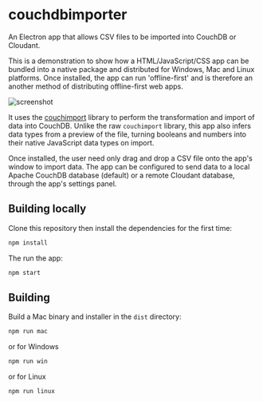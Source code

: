 # couchdbimporter

An Electron app that allows CSV files to be imported into CouchDB or Cloudant.

This is a demonstration to show how a HTML/JavaScript/CSS app can be bundled into a native 
package and distributed for Windows, Mac and Linux platforms. Once installed, the app can
run 'offline-first' and is therefore an another method of distributing offline-first web
apps.

![screenshot](https://raw.githubusercontent.com/glynnbird/couchdbimporter/master/img/screenshot.png)

It uses the [couchimport](https://www.npmjs.com/package/couchimport) library to perform the
transformation and import of data into CouchDB. Unlike the raw `couchimport` library, this
app also infers data types from a preview of the file, turning booleans and numbers into their
native JavaScript data types on import.

Once installed, the user need only drag and drop a CSV file onto the app's window to import
data. The app can be configured to send data to a local Apache CouchDB database (default) or
a remote Cloudant database, through the app's settings panel.

## Building locally

Clone this repository then install the dependencies for the first time:

```sh
npm install
```

The run the app:

```sh
npm start
```

## Building 

Build a Mac binary and installer in the `dist` directory:

```sh
npm run mac
```

or for Windows

```sh
npm run win
```

or for Linux

```sh
npm run linux
```